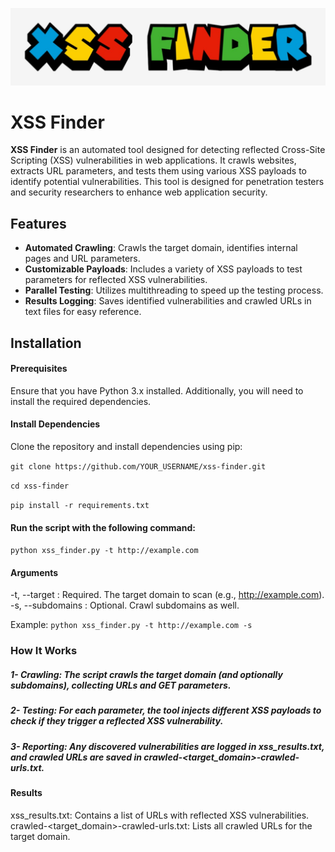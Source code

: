 
   ![Banner](xss-finder.jpg)


# XSS Finder

**XSS Finder** is an automated tool designed for detecting reflected Cross-Site Scripting (XSS) vulnerabilities in web applications. It crawls websites, extracts URL parameters, and tests them using various XSS payloads to identify potential vulnerabilities. This tool is designed for penetration testers and security researchers to enhance web application security.

## Features

- **Automated Crawling**: Crawls the target domain, identifies internal pages and URL parameters.
- **Customizable Payloads**: Includes a variety of XSS payloads to test parameters for reflected XSS vulnerabilities.
- **Parallel Testing**: Utilizes multithreading to speed up the testing process.
- **Results Logging**: Saves identified vulnerabilities and crawled URLs in text files for easy reference.

## Installation

#### Prerequisites

Ensure that you have Python 3.x installed. Additionally, you will need to install the required dependencies.

#### Install Dependencies

Clone the repository and install dependencies using pip:


`git clone https://github.com/YOUR_USERNAME/xss-finder.git`

`cd xss-finder`

`pip install -r requirements.txt`

#### Run the script with the following command:

`python xss_finder.py -t http://example.com`

#### Arguments
-t, --target : Required. The target domain to scan (e.g., http://example.com).
-s, --subdomains : Optional. Crawl subdomains as well.

Example:
`python xss_finder.py -t http://example.com -s`


### How It Works

##### 1- Crawling: The script crawls the target domain (and optionally subdomains), collecting URLs and GET parameters.
##### 2- Testing: For each parameter, the tool injects different XSS payloads to check if they trigger a reflected XSS vulnerability.
##### 3- Reporting: Any discovered vulnerabilities are logged in xss_results.txt, and crawled URLs are saved in crawled-<target_domain>-crawled-urls.txt.

#### Results
xss_results.txt: Contains a list of URLs with reflected XSS vulnerabilities.
crawled-<target_domain>-crawled-urls.txt: Lists all crawled URLs for the target domain.


